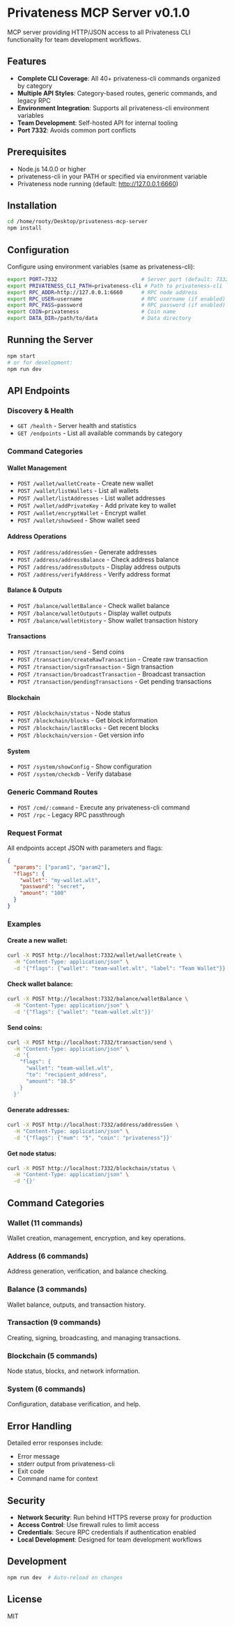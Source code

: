 # Privateness MCP Server v0.1.0

MCP server providing HTTP/JSON access to all Privateness CLI functionality for team development workflows.

## Features

- **Complete CLI Coverage**: All 40+ privateness-cli commands organized by category
- **Multiple API Styles**: Category-based routes, generic commands, and legacy RPC
- **Environment Integration**: Supports all privateness-cli environment variables
- **Team Development**: Self-hosted API for internal tooling
- **Port 7332**: Avoids common port conflicts

## Prerequisites

- Node.js 14.0.0 or higher
- privateness-cli in your PATH or specified via environment variable
- Privateness node running (default: http://127.0.0.1:6660)

## Installation

```bash
cd /home/rooty/Desktop/privateness-mcp-server
npm install
```

## Configuration

Configure using environment variables (same as privateness-cli):

```bash
export PORT=7332                           # Server port (default: 7332)
export PRIVATENESS_CLI_PATH=privateness-cli # Path to privateness-cli
export RPC_ADDR=http://127.0.0.1:6660      # RPC node address
export RPC_USER=username                   # RPC username (if enabled)
export RPC_PASS=password                   # RPC password (if enabled)
export COIN=privateness                    # Coin name
export DATA_DIR=/path/to/data              # Data directory
```

## Running the Server

```bash
npm start
# or for development:
npm run dev
```

## API Endpoints

### Discovery & Health
- `GET /health` - Server health and statistics
- `GET /endpoints` - List all available commands by category

### Command Categories

#### Wallet Management
- `POST /wallet/walletCreate` - Create new wallet
- `POST /wallet/listWallets` - List all wallets
- `POST /wallet/listAddresses` - List wallet addresses
- `POST /wallet/addPrivateKey` - Add private key to wallet
- `POST /wallet/encryptWallet` - Encrypt wallet
- `POST /wallet/showSeed` - Show wallet seed

#### Address Operations
- `POST /address/addressGen` - Generate addresses
- `POST /address/addressBalance` - Check address balance
- `POST /address/addressOutputs` - Display address outputs
- `POST /address/verifyAddress` - Verify address format

#### Balance & Outputs
- `POST /balance/walletBalance` - Check wallet balance
- `POST /balance/walletOutputs` - Display wallet outputs
- `POST /balance/walletHistory` - Show wallet transaction history

#### Transactions
- `POST /transaction/send` - Send coins
- `POST /transaction/createRawTransaction` - Create raw transaction
- `POST /transaction/signTransaction` - Sign transaction
- `POST /transaction/broadcastTransaction` - Broadcast transaction
- `POST /transaction/pendingTransactions` - Get pending transactions

#### Blockchain
- `POST /blockchain/status` - Node status
- `POST /blockchain/blocks` - Get block information
- `POST /blockchain/lastBlocks` - Get recent blocks
- `POST /blockchain/version` - Get version info

#### System
- `POST /system/showConfig` - Show configuration
- `POST /system/checkdb` - Verify database

### Generic Command Routes
- `POST /cmd/:command` - Execute any privateness-cli command
- `POST /rpc` - Legacy RPC passthrough

### Request Format

All endpoints accept JSON with parameters and flags:

```json
{
  "params": ["param1", "param2"],
  "flags": {
    "wallet": "my-wallet.wlt",
    "password": "secret",
    "amount": "100"
  }
}
```

### Examples

#### Create a new wallet:
```bash
curl -X POST http://localhost:7332/wallet/walletCreate \
  -H "Content-Type: application/json" \
  -d '{"flags": {"wallet": "team-wallet.wlt", "label": "Team Wallet"}}'
```

#### Check wallet balance:
```bash
curl -X POST http://localhost:7332/balance/walletBalance \
  -H "Content-Type: application/json" \
  -d '{"flags": {"wallet": "team-wallet.wlt"}}'
```

#### Send coins:
```bash
curl -X POST http://localhost:7332/transaction/send \
  -H "Content-Type: application/json" \
  -d '{
    "flags": {
      "wallet": "team-wallet.wlt",
      "to": "recipient_address",
      "amount": "10.5"
    }
  }'
```

#### Generate addresses:
```bash
curl -X POST http://localhost:7332/address/addressGen \
  -H "Content-Type: application/json" \
  -d '{"flags": {"num": "5", "coin": "privateness"}}'
```

#### Get node status:
```bash
curl -X POST http://localhost:7332/blockchain/status \
  -H "Content-Type: application/json" \
  -d '{}'
```

## Command Categories

### Wallet (11 commands)
Wallet creation, management, encryption, and key operations.

### Address (6 commands)  
Address generation, verification, and balance checking.

### Balance (3 commands)
Wallet balance, outputs, and transaction history.

### Transaction (9 commands)
Creating, signing, broadcasting, and managing transactions.

### Blockchain (5 commands)
Node status, blocks, and network information.

### System (6 commands)
Configuration, database verification, and help.

## Error Handling

Detailed error responses include:
- Error message
- stderr output from privateness-cli
- Exit code
- Command name for context

## Security

- **Network Security**: Run behind HTTPS reverse proxy for production
- **Access Control**: Use firewall rules to limit access
- **Credentials**: Secure RPC credentials if authentication enabled
- **Local Development**: Designed for team development workflows

## Development

```bash
npm run dev  # Auto-reload on changes
```

## License

MIT
